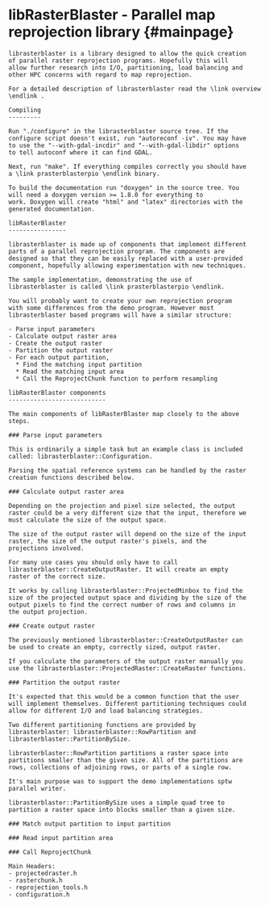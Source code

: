 libRasterBlaster - Parallel map reprojection library            {#mainpage}
============

    librasterblaster is a library designed to allow the quick creation
    of parallel raster reprojection programs. Hopefully this will
    allow further research into I/O, partitioning, load balancing and
    other HPC concerns with regard to map reprojection.

    For a detailed description of librasterblaster read the \link overview \endlink .

    Compiling
    ---------

    Run "./configure" in the librasterblaster source tree. If the
    configure script doesn't exist, run "autoreconf -iv". You may have
    to use the "--with-gdal-incdir" and "--with-gdal-libdir" options
    to tell autoconf where it can find GDAL. 

    Next, run "make". If everything compiles correctly you should have
    a \link prasterblasterpio \endlink binary.

    To build the documentation run "doxygen" in the source tree. You
    will need a doxygen version >= 1.8.0 for everything to
    work. Doxygen will create "html" and "latex" directories with the
    generated documentation.

    libRasterBlaster 
    ----------------

    librasterblaster is made up of components that implement different
    parts of a parallel reprojection program. The components are
    designed so that they can be easily replaced with a user-provided
    component, hopefully allowing experimentation with new techniques.

    The sample implementation, demonstrating the use of
    librasterblaster is called \link prasterblasterpio \endlink.

    You will probably want to create your own reprojection program
    with some differences from the demo program. However most
    librasterblaster based programs will have a similar structure:
    
    - Parse input parameters
    - Calculate output raster area
    - Create the output raster
    - Partition the output raster
    - For each output partition, 
      * Find the matching input partition
      * Read the matching input area
      * Call the ReprojectChunk function to perform resampling

    libRasterBlaster components
    ---------------------------

    The main components of libRasterBlaster map closely to the above
    steps.
    
    ### Parse input parameters

    This is ordinarily a simple task but an example class is included
    called: librasterblaster::Configuration.

    Parsing the spatial reference systems can be handled by the raster
    creation functions described below.

    ### Calculate output raster area
    
    Depending on the projection and pixel size selected, the output
    raster could be a very different size that the input, therefore we
    must calculate the size of the output space.
    
    The size of the output raster will depend on the size of the input
    raster, the size of the output raster's pixels, and the
    projections involved.

    For many use cases you should only have to call
    librasterblaster::CreateOutputRaster. It will create an empty
    raster of the correct size.
        
    It works by calling librasterblaster::ProjectedMinbox to find the
    size of the projected output space and dividing by the size of the
    output pixels to find the correct number of rows and columns in
    the output projection.

    ### Create output raster

    The previously mentioned librasterblaster::CreateOutputRaster can
    be used to create an empty, correctly sized, output raster.

    If you calculate the parameters of the output raster manually you
    use the librasterblaster::ProjectedRaster::CreateRaster functions.
    
    ### Partition the output raster
    
    It's expected that this would be a common function that the user
    will implement themselves. Different partitioning techniques could
    allow for different I/O and load balancing strategies.

    Two different partitioning functions are provided by
    librasterblaster: librasterblaster::RowPartition and
    librasterblaster::PartitionBySize.

    librasterblaster::RowPartition partitions a raster space into
    partitions smaller than the given size. All of the partitions are
    rows, collections of adjoining rows, or parts of a single row.

    It's main purpose was to support the demo implementations sptw
    parallel writer.

    librasterblaster::PartitionBySize uses a simple quad tree to
    partition a raster space into blocks smaller than a given size.

    ### Match output partition to input partition
    
    ### Read input partition area

    ### Call ReprojectChunk

    Main Headers:
    - projectedraster.h
    - rasterchunk.h
    - reprojection_tools.h
    - configuration.h
